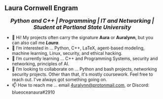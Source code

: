 Laura Cornwell Engram
----------------------
<p style="text-align: center;"><font size="4"><b><i>Python and C++ | Programming | IT and Networking | Student at Portland State University</i></b></font></p>

- 👋 Hi! My projects often carry the signature **Aura** or **Auralynn**, but you can also call me ***Laura***. 
- 👀 I’m interested in ... Python, C++, LaTeX, agent-based modeling, machine learning, Linux, security, and ethical hacking.
- 🌱 I’m currently learning ... C++ and Programming Systems, security and networking, principles of AI.
- 💞️ I’m looking to collaborate on ... Python and bash projects, networking security projects. Other than that, it's mostly coursework. Feel free to reach out. I've always got something going on.
- 📫 How to reach me ... email 4uralynn@protonmail.com, or Discord: blueoceanaura#2910

<!---
4uralynn/4uralynn is a ✨ special ✨ repository because its `README.md` (this file) appears on your GitHub profile.
You can click the Preview link to take a look at your changes.
--->
